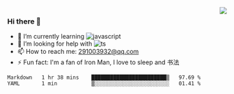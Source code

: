 <img align='right' src='https://github-readme-stats.vercel.app/api?username=niaogege' />

### Hi there 👋

- 🌱 I’m currently learning ![javascript](https://img.shields.io/badge/javacript-learn-orange)
- 🤔 I’m looking for help with ![ts](https://img.shields.io/badge/ts-learn-yellow)
- 📫 How to reach me: 291003932@qq.com
- ⚡ Fun fact:  I'm a fan of Iron Man, I love to sleep and 书法


<!--START_SECTION:waka-->
```text
Markdown   1 hr 38 mins    ████████████████████████▒   97.69 % 
YAML       1 min           ▒░░░░░░░░░░░░░░░░░░░░░░░░   01.41 % 
```
<!--END_SECTION:waka-->
